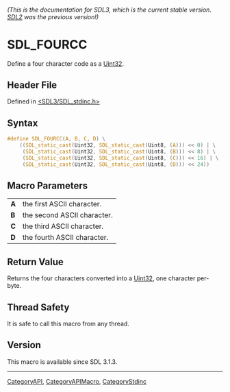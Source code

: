 ###### (This is the documentation for SDL3, which is the current stable version. [SDL2](https://wiki.libsdl.org/SDL2/) was the previous version!)
# SDL_FOURCC

Define a four character code as a [Uint32](Uint32).

## Header File

Defined in [<SDL3/SDL_stdinc.h>](https://github.com/libsdl-org/SDL/blob/main/include/SDL3/SDL_stdinc.h)

## Syntax

```c
#define SDL_FOURCC(A, B, C, D) \
    ((SDL_static_cast(Uint32, SDL_static_cast(Uint8, (A))) << 0) | \
     (SDL_static_cast(Uint32, SDL_static_cast(Uint8, (B))) << 8) | \
     (SDL_static_cast(Uint32, SDL_static_cast(Uint8, (C))) << 16) | \
     (SDL_static_cast(Uint32, SDL_static_cast(Uint8, (D))) << 24))
```

## Macro Parameters

|       |                             |
| ----- | --------------------------- |
| **A** | the first ASCII character.  |
| **B** | the second ASCII character. |
| **C** | the third ASCII character.  |
| **D** | the fourth ASCII character. |

## Return Value

Returns the four characters converted into a [Uint32](Uint32), one
character per-byte.

## Thread Safety

It is safe to call this macro from any thread.

## Version

This macro is available since SDL 3.1.3.

----
[CategoryAPI](CategoryAPI), [CategoryAPIMacro](CategoryAPIMacro), [CategoryStdinc](CategoryStdinc)

